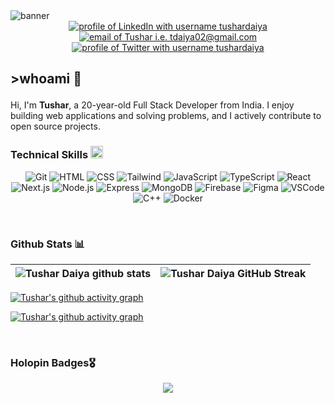 <picture>
  <source media="(prefers-color-scheme: dark)" srcset="https://github.com/tushar-daiya/tushar-daiya/assets/108505673/6e1345e9-c83c-4906-b4d3-6cff1cbc5916">
  <source media="(prefers-color-scheme: light)" srcset="https://github.com/tushar-daiya/tushar-daiya/assets/108505673/e7f65af2-7d78-408e-a265-ad590b61f389">
  <img alt="banner" src="https://github.com/tushar-daiya/tushar-daiya/assets/108505673/6e1345e9-c83c-4906-b4d3-6cff1cbc5916">
</picture>

<br>
<div align="center">
<a href="https://www.linkedin.com/in/tushardaiya/"><img src="https://img.shields.io/badge/LinkedIn-c778dd?style=for-the-badge&logo=linkedin&logoColor=ffffff" alt="profile of LinkedIn with username tushardaiya" /></a>
<a href="mailto:tdaiya02@gmail.com"><img src="https://img.shields.io/badge/Gmail-c778dd?style=for-the-badge&logo=gmail&logoColor=ffffff" alt="email of Tushar i.e.   tdaiya02@gmail.com" /></a> 
<a href="https://twitter.com/tushardaiya"><img src="https://img.shields.io/badge/Twitter-c778dd?style=for-the-badge&logo=x&logoColor=ffffff" alt="profile of Twitter with username tushardaiya" ></a>
</div>

## <p>>whoami 👋</p>

Hi, I'm <b>Tushar</b>, a 20-year-old Full Stack Developer from India. I enjoy building web applications and solving problems, and I actively contribute to open source projects.

### Technical Skills <img src='https://user-images.githubusercontent.com/74038190/206662607-d9e7591e-bbf9-42f9-9386-29efc927bc16.gif' width="20">

<div align="center">

![Git](https://skillicons.dev/icons?i=git&theme=dark)
![HTML](https://skillicons.dev/icons?i=html&theme=dark)
![CSS](https://skillicons.dev/icons?i=css&theme=dark)
![Tailwind](https://skillicons.dev/icons?i=tailwind&theme=dark)
![JavaScript](https://skillicons.dev/icons?i=js&theme=dark)
![TypeScript](https://skillicons.dev/icons?i=ts&theme=dark)
![React](https://skillicons.dev/icons?i=react&theme=dark)
![Next.js](https://skillicons.dev/icons?i=nextjs&theme=dark)
![Node.js](https://skillicons.dev/icons?i=nodejs&theme=dark)
![Express](https://skillicons.dev/icons?i=express&theme=dark)
![MongoDB](https://skillicons.dev/icons?i=mongodb&theme=dark)
![Firebase](https://skillicons.dev/icons?i=firebase&theme=dark)
![Figma](https://skillicons.dev/icons?i=figma&theme=dark)
![VSCode](https://skillicons.dev/icons?i=vscode&theme=dark)
![C++](https://skillicons.dev/icons?i=cpp&theme=dark)
![Docker](https://skillicons.dev/icons?i=docker&theme=dark)

</div>

 <br />

### Github Stats 📊

| ![Tushar Daiya github stats](https://github-readme-stats-mc4l.vercel.app/api?username=tushar-daiya\&rank_icon=percentile&show_icons=true&theme=transparent&show=reviews&title_color=ffffff&icon_color=ffffff&text_color=c778dd&border_color=ffffff&border_radius=8) | ![Tushar Daiya GitHub Streak](https://github-readme-streak-stats.herokuapp.com/?user=tushar-daiya&background=transparent&ring=c778dd&border_radius=8&currStreakLabel=ffffff&currStreakNum=c778dd&sideNums=ffffff&sideLabels=c778dd&dates=ffffff) |
| -- | -- |

[![Tushar's github activity graph](https://github-readme-activity-graph.vercel.app/graph?username=tushar-daiya&bg_color=transparent&line=c778dd&point=c998dd&title_color=ffffff&&hide_border=false#gh-dark-mode-only)](https://github.com/tushar-daiya#gh-dark-mode-only)
<!-- Light Mode -->
[![Tushar's github activity graph](https://github-readme-activity-graph.vercel.app/graph?username=tushar-daiya&bg_color=ffffff&line=c778dd&point=c998dd&text_color=c778dd&&hide_border=false#gh-light-mode-only)](https://github.com/tushar-daiya#gh-light-mode-only)

<br>

### Holopin Badges🎖️

<div align="center">
<img src="https://holopin.me/tushardaiya"/>
</div>
